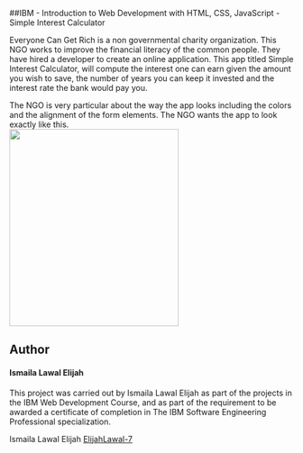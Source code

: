 
##IBM - Introduction to Web Development with HTML, CSS, JavaScript - Simple Interest Calculator

Everyone Can Get Rich is a non governmental charity organization. This NGO works to improve the financial literacy of the common people. They have hired a developer to create an online application. This app titled Simple Interest Calculator, will compute the interest one can earn given the amount you wish to save, the number of years you can keep it invested and the interest rate the bank would pay you.

The NGO is very particular about the way the app looks including the colors and the alignment of the form elements. The NGO wants the app to look exactly like this. <br>
<img src="https://www.stupidisthenorm.co.uk/wp-content/uploads/2017/11/compund-calculator.jpg" alt="" width="300px" height="350px">



## Author
#### Ismaila Lawal Elijah

This project was carried out by Ismaila Lawal Elijah as part of the projects in the IBM Web Development Course, and as part of the requirement to be awarded a certificate of completion in The IBM Software Engineering Professional specialization.

Ismaila Lawal Elijah [ElijahLawal-7](https://github.com/ElijahLawal-7)
